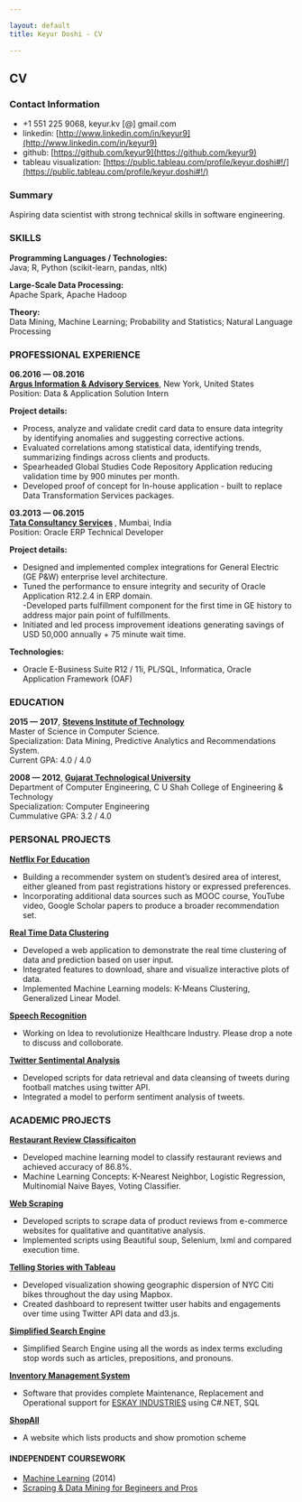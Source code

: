 ```yaml
---

layout: default
title: Keyur Doshi - CV

---
```



## CV

### Contact Information

- +1 551 225 9068,  keyur.kv [@] gmail.com
- linkedin: [http://www.linkedin.com/in/keyur9](http://www.linkedin.com/in/keyur9)
- github: [https://github.com/keyur9](https://github.com/keyur9)
- tableau visualization: [https://public.tableau.com/profile/keyur.doshi#!/](https://public.tableau.com/profile/keyur.doshi#!/)

### Summary

Aspiring data scientist with strong technical skills in software engineering.


### SKILLS

<strong>Programming Languages / Technologies:</strong> <br/>
Java; R, Python (scikit-learn, pandas, nltk)<br/>

<strong>Large-Scale Data Processing:</strong> <br/>
Apache Spark, Apache Hadoop<br/>

<strong>Theory:</strong> <br/>
Data Mining, Machine Learning; Probability and Statistics; Natural Language Processing<br/>


### PROFESSIONAL EXPERIENCE

<strong>06.2016 &mdash; 08.2016</strong><br/>
<strong>[Argus Information & Advisory Services](http://argusinformation.com/www.argusinformation.com/eng/index.html)</strong>, New York, United States <br/>
Position: Data & Application Solution Intern<br/>

<strong>Project details:</strong><br/>
- Process, analyze and validate credit card data to ensure data integrity by identifying anomalies and suggesting corrective actions. <br/>
- Evaluated correlations among statistical data, identifying trends, summarizing findings across clients and products. <br/>
- Spearheaded Global Studies Code Repository Application reducing validation time by 900 minutes per month. <br/>
- Developed proof of concept for In-house application - built to replace Data Transformation Services packages. <br/>

<strong>03.2013 &mdash; 06.2015</strong><br/>
<strong>[Tata Consultancy Services](http://www.tcs.com/Pages/default.aspx) </strong>, Mumbai, India <br/>
Position: Oracle ERP Technical Developer<br/>

<strong>Project details:</strong><br/>
- Designed and implemented complex integrations for General Electric (GE P&W) enterprise level architecture.<br/>
- Tuned the performance to ensure integrity and security of Oracle Application R12.2.4 in ERP domain.<br/>
-Developed parts fulfillment component for the first time in GE history to address major pain point of fulfillments.<br/>
- Initiated and led process improvement ideations generating savings of USD 50,000 annually + 75 minute wait time.<br/>

<strong>Technologies:</strong><br/>
- Oracle E-Business Suite R12 / 11i, PL/SQL, Informatica, Oracle Application Framework (OAF) <br/>


### EDUCATION

**2015 &mdash; 2017**, <strong> [Stevens Institute of Technology](https://www.stevens.edu/schaefer-school-engineering-science/departments/computer-science/graduate-programs/computer-science-masters-program)</strong> <br/>
Master of Science in Computer Science.<br/>
Specialization: Data Mining, Predictive Analytics and Recommendations System.<br/>
Current GPA: 4.0 / 4.0 <br/>

**2008 &mdash; 2012**, <strong> [Gujarat Technological University](http://www.gtu.ac.in/) </strong> <br/>
Department of Computer Engineering, C U Shah College of Engineering & Technology<br/>
Specialization: Computer Engineering<br/>
Cummulative GPA: 3.2 / 4.0 <br/>

### PERSONAL PROJECTS

<strong> [Netflix For Education](https://github.com/keyur9/Course-Based-Recommendation-System) </strong> <br/>
- Building a recommender system on student’s desired area of interest, either gleaned from past registrations history or expressed preferences. <br/>
- Incorporating additional data sources such as MOOC course, YouTube video, Google Scholar papers to produce a broader recommendation set. <br/>

<strong>[Real Time Data Clustering](https://github.com/keyur9/Analyzing-Real-Time-Data)</strong><br/>
- Developed a web application to demonstrate the real time clustering of data and prediction based on user input. <br/>
- Integrated features to download, share and visualize interactive plots of data. <br/>
- Implemented Machine Learning models: K-Means Clustering, Generalized Linear Model. <br/>

<strong>[Speech Recognition](https://github.com/keyur9/Speech-Recognition)</strong> <br/>
- Working on Idea to revolutionize Healthcare Industry. Please drop a note to discuss and colloborate. <br/>

<strong>[Twitter Sentimental Analysis](https://github.com/keyur9/How-Fans-reacted-on-twitter-during-match)</strong>
- Developed scripts for data retrieval and data cleansing of tweets during football matches using twitter API. <br/>
- Integrated a model to perform sentiment analysis of tweets.<br/>

### ACADEMIC PROJECTS

<strong> [Restaurant Review Classificaiton](https://github.com/keyur9/Restaurant-Review-Classification) </strong> <br/>
- Developed machine learning model to classify restaurant reviews and achieved accuracy of 86.8%. <br/>
- Machine Learning Concepts: K-Nearest Neighbor, Logistic Regression, Multinomial Naive Bayes, Voting Classifier.<br/>

<strong>[Web Scraping](https://github.com/keyur9?tab=repositories)</strong> <br/>
- Developed scripts to scrape data of product reviews from e-commerce websites for qualitative and quantitative analysis. <br/>
- Implemented scripts using Beautiful soup, Selenium, lxml and compared execution time. <br/>

<strong>[Telling Stories with Tableau](https://public.tableau.com/profile/keyur.doshi#!/)</strong> <br/>
- Developed visualization showing geographic dispersion of NYC Citi bikes throughout the day using Mapbox.<br/>
- Created dashboard to represent twitter user habits and engagements over time using Twitter API data and d3.js.<br/>

<strong>[Simplified Search Engine](https://github.com/keyur9/Simplified-Search-Engine)</strong> <br/>
- Simplified Search Engine using all the words as index terms excluding stop words such as articles, prepositions, and pronouns.<br/>

<strong>[Inventory Management System](https://github.com/keyur9/Inventory-Management-System)</strong> <br/>
- Software that provides complete Maintenance, Replacement and Operational support for [ESKAY INDUSTRIES](http://www.eskayindustries.com/) using C#.NET, SQL <br/>

<strong>[ShopAll](https://github.com/keyur9/ShopAll)</strong> <br/>
- A website which lists products and show promotion scheme <br/>

#### INDEPENDENT COURSEWORK

- [Machine Learning](https://www.coursera.org/learn/machine-learning) (2014)
- [Scraping & Data Mining for Begineers and Pros](https://www.udemy.com/scraping-and-data-mining-for-beginners-and-pros/learn/v4/overview)

